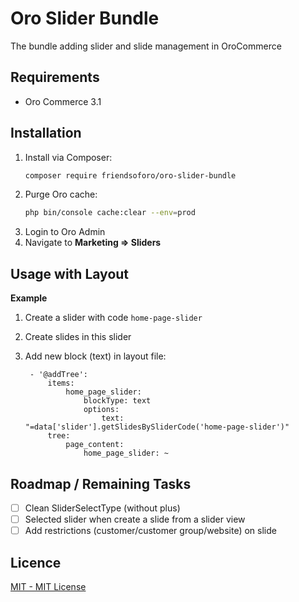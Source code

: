  Oro Slider Bundle
==============================
The bundle adding slider and slide management in OroCommerce

Requirements
-------------------
* Oro Commerce 3.1

Installation
-------------------
1. Install via Composer:
    ```bash
    composer require friendsoforo/oro-slider-bundle
    ```
2. Purge Oro cache:
    ```bash
    php bin/console cache:clear --env=prod
    ```
3. Login to Oro Admin
1. Navigate to **Marketing => Sliders**

Usage with Layout
-------------------
**Example**

1. Create a slider with code `home-page-slider`
2. Create slides in this slider
3. Add new block (text) in layout file:

        - '@addTree':
            items:
                home_page_slider:
                    blockType: text
                    options:
                        text: "=data['slider'].getSlidesBySliderCode('home-page-slider')"
            tree:
                page_content:
                    home_page_slider: ~

Roadmap / Remaining Tasks
-------------------
- [ ] Clean SliderSelectType (without plus)
- [ ] Selected slider when create a slide from a slider view
- [ ] Add restrictions (customer/customer group/website) on slide

Licence
-------------------
[MIT - MIT License](./LICENSE)
